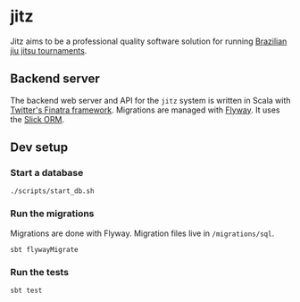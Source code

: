 # jitz

Jitz aims to be a professional quality software solution for running [Brazilian jiu jitsu tournaments](https://www.usgrappling.com/rules/).


## Backend server

The backend web server and API for the `jitz` system is written in Scala with [Twitter's Finatra framework](https://twitter.github.io/finatra/).
Migrations are managed with [Flyway](https://flywaydb.org/). It uses the [Slick ORM](https://scala-slick.org/).

## Dev setup

### Start a database

`./scripts/start_db.sh`

### Run the migrations

Migrations are done with Flyway. Migration files live in `/migrations/sql`.

`sbt flywayMigrate`

### Run the tests

`sbt test`

